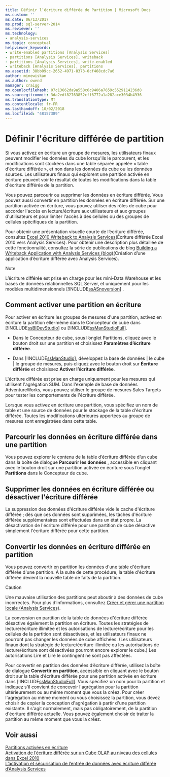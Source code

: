 ```yaml
---
title: Définir l’écriture différée de Partition | Microsoft Docs
ms.custom: ''
ms.date: 06/13/2017
ms.prod: sql-server-2014
ms.reviewer: ''
ms.technology:
- analysis-services
ms.topic: conceptual
helpviewer_keywords:
- write-enabled partitions [Analysis Services]
- partitions [Analysis Services], writeback
- partitions [Analysis Services], write-enabled
- writeback [Analysis Services], partitions
ms.assetid: 38bb09cc-2652-4971-8373-0cf468cdc7a6
author: minewiskan
ms.author: owend
manager: craigg
ms.openlocfilehash: 07c13662da9a558c6c9406a7659c5529114236d8
ms.sourcegitcommit: 3da2edf82763852cff6772a1a282ace3034b4936
ms.translationtype: MT
ms.contentlocale: fr-FR
ms.lasthandoff: 10/02/2018
ms.locfileid: "48157389"
---
```

# <a name="set-partition-writeback"></a>Définir l'écriture différée de partition
  Si vous activez en écriture un groupe de mesures, les utilisateurs finaux peuvent modifier les données du cube lorsqu'ils le parcourent, et les modifications sont stockées dans une table séparée appelée « table d'écriture différée », et non dans les données du cube ou les données sources. Les utilisateurs finaux qui explorent une partition activée en écriture peuvent voir le résultat de toutes les modifications dans la table d'écriture différée de la partition.  
  
 Vous pouvez parcourir ou supprimer les données en écriture différée. Vous pouvez aussi convertir en partition les données en écriture différée. Sur une partition activée en écriture, vous pouvez utiliser des rôles de cube pour accorder l'accès en lecture/écriture aux utilisateurs et aux groupes d'utilisateurs et pour limiter l'accès à des cellules ou des groupes de cellules spécifiques de la partition.  
  
 Pour obtenir une présentation visuelle courte de l’écriture différée, consultez [Excel 2010 Writeback to Analysis Services](http://go.microsoft.com/fwlink/p/?LinkId=394951)(Écriture différée Excel 2010 vers Analysis Services). Pour obtenir une description plus détaillée de cette fonctionnalité, consultez la série de publications de blog [Building a Writeback Application with Analysis Services (blog)](http://go.microsoft.com/fwlink/?LinkId=394977)(Création d’une application d’écriture différée avec Analysis Services).  
  
> [!NOTE]  
>  L’écriture différée est prise en charge pour les mini-Data Warehouse et les bases de données relationnelles SQL Server, et uniquement pour les modèles multidimensionnels [!INCLUDE[ssASnoversion](../../includes/ssasnoversion-md.md)] .  
  
## <a name="how-to-write-enable-a-partition"></a>Comment activer une partition en écriture  
 Pour activer en écriture les groupes de mesures d'une partition, activez en écriture la partition elle-même dans le Concepteur de cube dans [!INCLUDE[ssBIDevStudio](../../includes/ssbidevstudio-md.md)] ou [!INCLUDE[ssManStudioFull](../../includes/ssmanstudiofull-md.md)].  
  
-   Dans le Concepteur de cube, sous l’onglet Partitions, cliquez avec le bouton droit sur une partition et choisissez **Paramètres d’écriture différée**.  
  
-   Dans [!INCLUDE[ssManStudio](../../includes/ssmanstudio-md.md)], développez la base de données | le cube | le groupe de mesures, puis cliquez avec le bouton droit sur **Écriture différée** et choisissez **Activer l’écriture différée**.  
  
 L'écriture différée est prise en charge uniquement pour les mesures qui utilisent l'agrégation SUM. Dans l'exemple de base de données AdventureWorks, vous pouvez utiliser le groupe de mesures Sales Targets pour tester les comportements de l'écriture différée.  
  
 Lorsque vous activez en écriture une partition, vous spécifiez un nom de table et une source de données pour le stockage de la table d'écriture différée. Toutes les modifications ultérieures apportées au groupe de mesures sont enregistrées dans cette table.  
  
## <a name="browse-writeback-data-in-a-partition"></a>Parcourir les données en écriture différée dans une partition  
 Vous pouvez explorer le contenu de la table d’écriture différée d’un cube dans la boîte de dialogue **Parcourir les données** , accessible en cliquant avec le bouton droit sur une partition activée en écriture sous l’onglet **Partitions** dans le Concepteur de cube.  
  
## <a name="delete-writeback-data-or-disable-writeback"></a>Supprimer les données en écriture différée ou désactiver l'écriture différée  
 La suppression des données d'écriture différée vide le cache d'écriture différée ; dès que ces données sont supprimées, les tâches d'écriture différée supplémentaires sont effectuées dans un état propre. La désactivation de l'écriture différée pour une partition de cube désactive simplement l'écriture différée pour cette partition.  
  
## <a name="convert-writeback-data-to-a-partition"></a>Convertir les données en écriture différée en partition  
 Vous pouvez convertir en partition les données d'une table d'écriture différée d'une partition. À la suite de cette procédure, la table d'écriture différée devient la nouvelle table de faits de la partition.  
  
> [!CAUTION]  
>  Une mauvaise utilisation des partitions peut aboutir à des données de cube incorrectes. Pour plus d’informations, consultez [Créer et gérer une partition locale &#40;Analysis Services&#41;](create-and-manage-a-local-partition-analysis-services.md).  
  
 La conversion en partition de la table de données d'écriture différée désactive également la partition en écriture. Toutes les stratégies de lecture/écriture illimitée et les autorisations de lecture/écriture pour les cellules de la partition sont désactivées, et les utilisateurs finaux ne pourront pas changer les données de cube affichées. (Les utilisateurs finaux dont la stratégie de lecture/écriture illimitée ou les autorisations de lecture/écriture sont désactivées pourront encore explorer le cube.) Les autorisations Lire et Lire le contingent ne sont pas affectées.  
  
 Pour convertir en partition des données d’écriture différée, utilisez la boîte de dialogue **Convertir en partition**, accessible en cliquant avec le bouton droit sur la table d’écriture différée pour une partition activée en écriture dans [!INCLUDE[ssManStudioFull](../../includes/ssmanstudiofull-md.md)]. Vous spécifiez un nom pour la partition et indiquez s'il convient de concevoir l'agrégation pour la partition ultérieurement ou au même moment que vous la créez. Pour créer l'agrégation au même moment ou vous choisissez la partition, vous devez choisir de copier la conception d'agrégation à partir d'une partition existante. Il s'agit normalement, mais pas obligatoirement, de la partition d'écriture différée actuelle. Vous pouvez également choisir de traiter la partition au même moment que vous la créez.  
  
## <a name="see-also"></a>Voir aussi  
 [Partitions activées en écriture](../multidimensional-models-olap-logical-cube-objects/partitions-write-enabled-partitions.md)   
 [Activation de l’écriture différée sur un Cube OLAP au niveau des cellules dans Excel 2010](http://go.microsoft.com/fwlink/p/?LinkId=394952)   
 [L’activation et sécurisation de l’entrée de données avec écriture différée d’Analysis Services](http://go.microsoft.com/fwlink/p/?LinkId=394953)  
  
  
